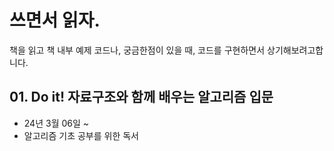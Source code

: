# 쓰면서 읽자.
책을 읽고 책 내부 예제 코드나, 궁금한점이 있을 때, 코드를 구현하면서 상기해보려고합니다.

## 01. Do it! 자료구조와 함께 배우는 알고리즘 입문
- 24년 3월 06일 ~
- 알고리즘 기초 공부를 위한 독서
